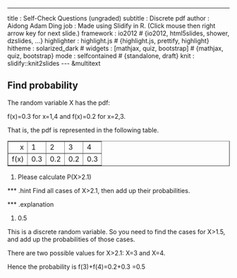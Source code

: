 ---
title       : Self-Check Questions (ungraded)
subtitle    : Discrete pdf
author      : Aidong Adam Ding
job         : Made using Slidify in R. (Click mouse then right arrow key for next slide.)
framework   : io2012        # {io2012, html5slides, shower, dzslides, ...}
highlighter : highlight.js  # {highlight.js, prettify, highlight}
hitheme     : solarized_dark      # 
widgets     : [mathjax, quiz, bootstrap]            # {mathjax, quiz, bootstrap}
mode        : selfcontained # {standalone, draft}
knit        : slidify::knit2slides
--- &multitext
## Find probability


The random variable X has the pdf: 

f(x)=0.3 for x=1,4 and f(x)=0.2 for x=2,3. 

That is, the pdf is represented in the following table.

<!-- html table generated in R 3.0.3 by xtable 1.7-3 package -->
<!-- Thu Jun 19 00:30:31 2014 -->
<TABLE border=1>
  <TR> <TD align="right"> x </TD> <TD> 1 </TD> <TD> 2 </TD> <TD> 3 </TD> <TD> 4 </TD> </TR>
  <TR> <TD align="right"> f(x) </TD> <TD> 0.3 </TD> <TD> 0.2 </TD> <TD> 0.2 </TD> <TD> 0.3 </TD> </TR>
   </TABLE>


1. Please calculate P(X>2.1)

*** .hint
Find all cases of X>2.1, then add up their probabilities.

*** .explanation
1. <span class="answer">0.5</span>

This is a discrete random variable. So you need to find the cases for X>1.5, and add up the probabilities of those cases. 

There are two possible values for X>2.1: X=3 and X=4.

Hence the probability is  f(3)+f(4)=0.2+0.3 =0.5
